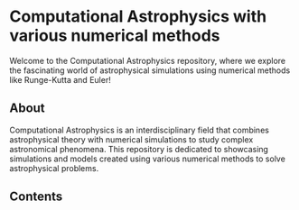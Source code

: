 # Computational Astrophysics with various numerical methods
Welcome to the Computational Astrophysics repository, where we explore the fascinating world of astrophysical simulations using numerical methods like Runge-Kutta and Euler!

## About

Computational Astrophysics is an interdisciplinary field that combines astrophysical theory with numerical simulations to study complex astronomical phenomena. This repository is dedicated to showcasing simulations and models created using various numerical methods to solve astrophysical problems.

## Contents
